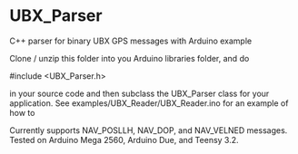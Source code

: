 # UBX_Parser
C++ parser for binary UBX GPS messages with Arduino example

Clone / unzip this folder into you Arduino libraries folder, and do

\#include \<UBX_Parser.h\> 

in your source code and then subclass the UBX_Parser class for your application.  See examples/UBX_Reader/UBX_Reader.ino for an example of how to 

Currently supports NAV_POSLLH, NAV_DOP, and NAV_VELNED messages. Tested on Arduino Mega 2560, Arduino Due, and Teensy 3.2.
